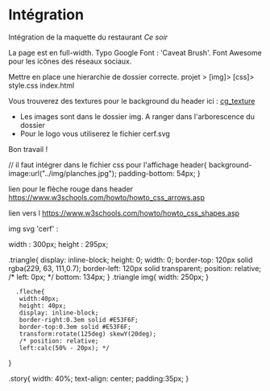 # Intégration

Intégration de la maquette du restaurant *Ce soir*

La page est en full-width.
Typo Google Font : 'Caveat Brush'.
Font Awesome pour les icônes des réseaux sociaux.

Mettre en place une hierarchie de dossier correcte.
  projet >
    [img]>
    [css]>
      style.css
    index.html

Vous trouverez des textures pour le background du header ici :
  [cg_texture]('http://www.textures.com/browse/bare/45356')


* Les images sont dans le dossier img. A ranger dans l'arborescence du dossier
* Pour le logo vous utiliserez le fichier cerf.svg

Bon travail !



// il faut intégrer dans le fichier css pour l'affichage 
header{
    background-image:url("../img/planches.jpg");
    padding-bottom: 54px;
}

lien pour le flèche rouge dans header
https://www.w3schools.com/howto/howto_css_arrows.asp

lien vers l
https://www.w3schools.com/howto/howto_css_shapes.asp


img svg 'cerf' :

width : 300px;
height : 295px;

.triangle{
    display: inline-block;
    height: 0;
    width: 0;
    border-top: 120px solid rgba(229, 63, 111,0.7);
    border-left: 120px solid transparent;
    position: relative;
    /* left: 0px; */
    bottom: 134px;
   }
   .triangle  img{
       width: 250px;
   }
   
      .fleche{
       width:40px;
       height: 40px;
       display: inline-block;
       border-right:0.3em solid #E53F6F;
       border-top:0.3em solid #E53F6F;
       transform:rotate(125deg) skewY(20deg);
       /* position: relative;
       left:calc(50% - 20px); */
   }
   
   
.story{
width: 40%;
text-align: center;
padding:35px;
}